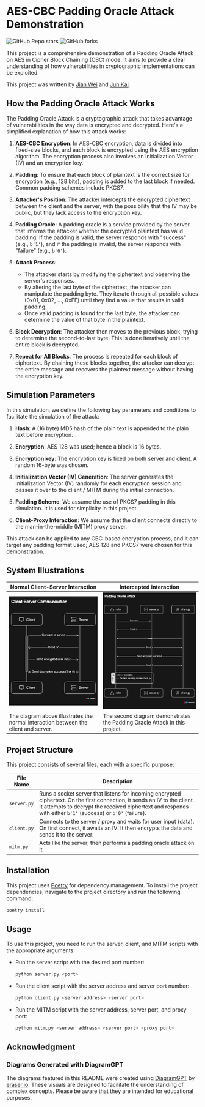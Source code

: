# AES-CBC Padding Oracle Attack Demonstration

![GitHub Repo stars](https://img.shields.io/github/stars/yipjunkai/AES-CBC-Padding-Oracle-Attack-Demo) ![GitHub forks](https://img.shields.io/github/forks/yipjunkai/AES-CBC-Padding-Oracle-Attack-Demo)

This project is a comprehensive demonstration of a Padding Oracle Attack on AES in Cipher Block Chaining (CBC) mode. It aims to provide a clear understanding of how vulnerabilities in cryptographic implementations can be exploited.

This project was written by [Jian Wei](https://www.linkedin.com/in/jianwei99/) and [Jun Kai](https://www.linkedin.com/in/yipjk/).

## How the Padding Oracle Attack Works

The Padding Oracle Attack is a cryptographic attack that takes advantage of vulnerabilities in the way data is encrypted and decrypted. Here's a simplified explanation of how this attack works:

1. **AES-CBC Encryption**: In AES-CBC encryption, data is divided into fixed-size blocks, and each block is encrypted using the AES encryption algorithm. The encryption process also involves an Initialization Vector (IV) and an encryption key.

2. **Padding**: To ensure that each block of plaintext is the correct size for encryption (e.g., 128 bits), padding is added to the last block if needed. Common padding schemes include PKCS7.

3. **Attacker's Position**: The attacker intercepts the encrypted ciphertext between the client and the server, with the possibility that the IV may be public, but they lack access to the encryption key.

4. **Padding Oracle**: A padding oracle is a service provided by the server that informs the attacker whether the decrypted plaintext has valid padding. If the padding is valid, the server responds with "success" (e.g., `b'1'`), and if the padding is invalid, the server responds with "failure" (e.g., `b'0'`).

5. **Attack Process**:

   - The attacker starts by modifying the ciphertext and observing the server's responses.
   - By altering the last byte of the ciphertext, the attacker can manipulate the padding byte. They iterate through all possible values (0x01, 0x02, ..., 0xFF) until they find a value that results in valid padding.
   - Once valid padding is found for the last byte, the attacker can determine the value of that byte in the plaintext.

6. **Block Decryption**: The attacker then moves to the previous block, trying to determine the second-to-last byte. This is done iteratively until the entire block is decrypted.

7. **Repeat for All Blocks**: The process is repeated for each block of ciphertext. By chaining these blocks together, the attacker can decrypt the entire message and recovers the plaintext message without having the encryption key.

## Simulation Parameters

In this simulation, we define the following key parameters and conditions to facilitate the simulation of the attack:

1. **Hash**: A (16 byte) MD5 hash of the plain text is appended to the plain text before encryption.

2. **Encryption**: AES 128 was used; hence a block is 16 bytes.

3. **Encryption key**: The encryption key is fixed on both server and client. A random 16-byte was chosen.

4. **Initialization Vector (IV) Generation**: The server generates the Initialization Vector (IV) randomly for each encryption session and passes it over to the client / MITM during the initial connection.

5. **Padding Scheme**: We assume the use of PKCS7 padding in this simulation. It is used for simplicity in this project.

6. **Client-Proxy Interaction**: We assume that the client connects directly to the man-in-the-middle (MITM) proxy server.

This attack can be applied to any CBC-based encryption process, and it can target any padding format used; AES 128 and PKCS7 were chosen for this demonstration.

## System Illustrations

| Normal Client-Server Interaction                                                    | Intercepted interaction                                                    |
| ----------------------------------------------------------------------------------- | -------------------------------------------------------------------------- |
| ![Normal Client-Server Interaction](./readme/image-4.png)                           | ![Padding Oracle Attack](./readme/image-6.png)                             |
| The diagram above illustrates the normal interaction between the client and server. | The second diagram demonstrates the Padding Oracle Attack in this project. |

## Project Structure

This project consists of several files, each with a specific purpose:

| File Name   | Description                                                                                                                                                                                                                               |
| ----------- | ----------------------------------------------------------------------------------------------------------------------------------------------------------------------------------------------------------------------------------------- |
| `server.py` | Runs a socket server that listens for incoming encrypted ciphertext. On the first connection, it sends an IV to the client. It attempts to decrypt the received ciphertext and responds with either `b'1'` (success) or `b'0'` (failure). |
| `client.py` | Connects to the server / proxy and waits for user input (data). On first connect, it awaits an IV. It then encrypts the data and sends it to the server.                                                                                  |
| `mitm.py`   | Acts like the server, then performs a padding oracle attack on it.                                                                                                                                                                        |

## Installation

This project uses [Poetry](https://python-poetry.org/) for dependency management. To install the project dependencies, navigate to the project directory and run the following command:

```bash
poetry install
```

## Usage

To use this project, you need to run the server, client, and MITM scripts with the appropriate arguments:

- Run the server script with the desired port number:

  ```bash
  python server.py <port>
  ```

- Run the client script with the server address and server port number:

  ```bash
  python client.py <server address> <server port>
  ```

- Run the MITM script with the server address, server port, and proxy port:

  ```bash
  python mitm.py <server address> <server port> <proxy port>
  ```

## Acknowledgment

### Diagrams Generated with DiagramGPT

The diagrams featured in this README were created using [DiagramGPT](https://eraser.io) by [eraser.io](https://eraser.io). These visuals are designed to facilitate the understanding of complex concepts. Please be aware that they are intended for educational purposes.
